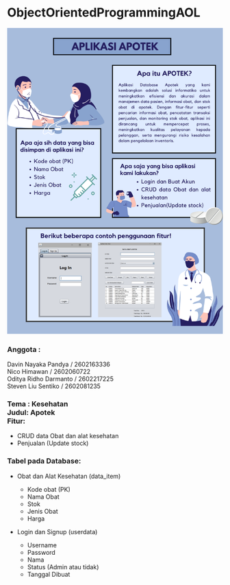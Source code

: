 # ObjectOrientedProgrammingAOL
![Poster](./Poster.png)

<h3><b>Anggota : </b></h3>
Davin Nayaka Pandya / 2602163336<br>
Nico Himawan / 2602060722<br>
Oditya Ridho Darmanto / 2602217225<br>
Steven Liu Sentiko / 2602081235<br>


<h3>
<b>Tema :</b> Kesehatan<br>
<b>Judul:</b> Apotek<br>
<b>Fitur:</b>
</h3>

- CRUD data Obat dan alat kesehatan
- Penjualan (Update stock)

<h3>Tabel pada Database:</h3>

- Obat dan Alat Kesehatan (data_item)
    - Kode obat (PK)
    - Nama Obat
    - Stok
    - Jenis Obat
    - Harga

- Login dan Signup (userdata)
    -  Username
    -  Password
    -  Nama
    -  Status (Admin atau tidak)
    -  Tanggal Dibuat
